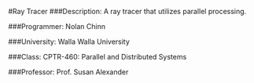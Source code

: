 #Ray Tracer
###Description:
A ray tracer that utilizes parallel processing.

###Programmer:
Nolan Chinn

###University:
Walla Walla University

###Class:
CPTR-460: Parallel and Distributed Systems

###Professor:
Prof. Susan Alexander
